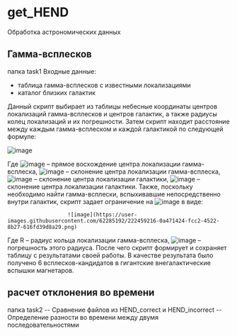 # get_HEND
Обработка астрономических данных

## Гамма-всплесков
папка task1 
Входные данные: 
- таблица гамма-всплесков с известными локализациями 
- каталог близких галактик

Данный скрипт выбирает из таблицы небесные координаты центров локализаций гамма-всплесков и центров галактик, а также радиусы колец локализаций и их погрешности. Затем скрипт находит расстояние между каждым гамма-всплеском и каждой галактикой по следующей формуле:

 ![image](https://user-images.githubusercontent.com/62285192/222459567-5d7a0d8b-2534-4c17-aa38-483ffc765931.png)


Где  ![image](https://user-images.githubusercontent.com/62285192/222459620-42c486e9-6ee5-40eb-8a2a-9b7d641024f1.png)
 – прямое восхождение центра локализации гамма-всплеска,
        ![image](https://user-images.githubusercontent.com/62285192/222459645-9bcb99db-b5c3-4b95-a31a-b71804d53d4c.png)
  – склонение центра локализации гамма-всплеска,
       ![image](https://user-images.githubusercontent.com/62285192/222459677-27d25377-73cf-4bfa-ab4d-67db0b0b274c.png)
   – склонение центра локализации галактики,
      ![image](https://user-images.githubusercontent.com/62285192/222459709-b3929335-dff9-43d9-8a52-bb183fd2a2fa.png)
    – склонение центра локализации галактики.
Также, поскольку необходимо найти гамма-всплески, вспыхивавшие непосредственно внутри галактик, скрипт задает ограничение на  ![image](https://user-images.githubusercontent.com/62285192/222460022-414782d8-6873-40d1-a3a9-df886cd82040.png)
 в виде:

                       ![image](https://user-images.githubusercontent.com/62285192/222459216-0a471424-fcc2-4522-8b27-616fd39d8a29.png)
                      

Где  R – радиус кольца локализации гамма-всплеска,
     ![image](https://user-images.githubusercontent.com/62285192/222459441-791d4828-addc-4ff9-8800-fbe195a0f129.png)
– погрешность этого радиуса.
После чего скрипт формирует и сохраняет таблицу с результатами своей работы.
В качестве результата было получено 6 всплесков-кандидатов в гигантские внегалактические вспышки магнетаров.


## расчет отклонения во времени
папка task2
-- Сравнение файлов из HEND_correct и HEND_incorrect
-- Определение разности во времени  между двумя последовательностями
